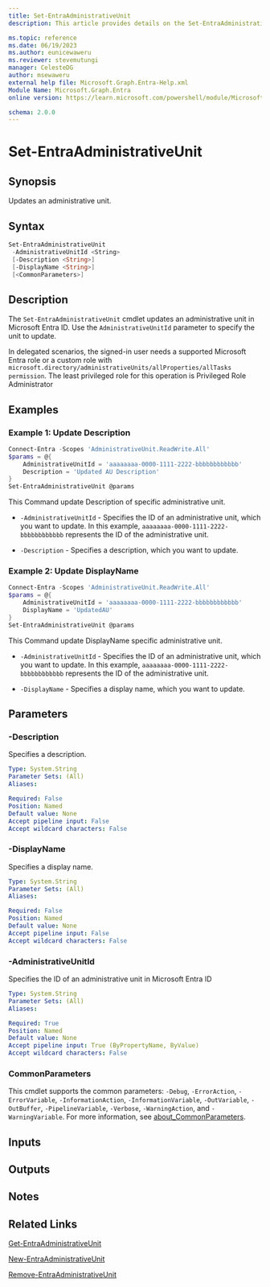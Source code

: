 ```yaml
---
title: Set-EntraAdministrativeUnit
description: This article provides details on the Set-EntraAdministrativeUnit command.

ms.topic: reference
ms.date: 06/19/2023
ms.author: eunicewaweru
ms.reviewer: stevemutungi
manager: CelesteDG
author: msewaweru
external help file: Microsoft.Graph.Entra-Help.xml
Module Name: Microsoft.Graph.Entra
online version: https://learn.microsoft.com/powershell/module/Microsoft.Graph.Entra/Set-EntraAdministrativeUnit

schema: 2.0.0
---
```


# Set-EntraAdministrativeUnit

## Synopsis

Updates an administrative unit.

## Syntax

```powershell
Set-EntraAdministrativeUnit 
 -AdministrativeUnitId <String> 
 [-Description <String>] 
 [-DisplayName <String>] 
 [<CommonParameters>]
```

## Description

The `Set-EntraAdministrativeUnit` cmdlet updates an administrative unit in Microsoft Entra ID. Use the `AdministrativeUnitId` parameter to specify the unit to update.

In delegated scenarios, the signed-in user needs a supported Microsoft Entra role or a custom role with `microsoft.directory/administrativeUnits/allProperties/allTasks permission`. The least privileged role for this operation is Privileged Role Administrator

## Examples

### Example 1: Update Description

```powershell
Connect-Entra -Scopes 'AdministrativeUnit.ReadWrite.All'
$params = @{
    AdministrativeUnitId = 'aaaaaaaa-0000-1111-2222-bbbbbbbbbbbb'
    Description = 'Updated AU Description'
}
Set-EntraAdministrativeUnit @params
```

This Command update Description of specific administrative unit.

- `-AdministrativeUnitId` - Specifies the ID of an administrative unit, which you want to update. In this example, `aaaaaaaa-0000-1111-2222-bbbbbbbbbbbb` represents the ID of the administrative unit.

- `-Description` - Specifies a description, which you want to update.

### Example 2: Update DisplayName

```powershell
Connect-Entra -Scopes 'AdministrativeUnit.ReadWrite.All'
$params = @{
    AdministrativeUnitId = 'aaaaaaaa-0000-1111-2222-bbbbbbbbbbbb'
    DisplayName = 'UpdatedAU'
}
Set-EntraAdministrativeUnit @params
```

This Command update DisplayName specific administrative unit.

- `-AdministrativeUnitId` - Specifies the ID of an administrative unit, which you want to update. In this example, `aaaaaaaa-0000-1111-2222-bbbbbbbbbbbb` represents the ID of the administrative unit.

- `-DisplayName` - Specifies a display name, which you want to update.

## Parameters

### -Description

Specifies a description.

```yaml
Type: System.String
Parameter Sets: (All)
Aliases:

Required: False
Position: Named
Default value: None
Accept pipeline input: False
Accept wildcard characters: False
```

### -DisplayName

Specifies a display name.

```yaml
Type: System.String
Parameter Sets: (All)
Aliases:

Required: False
Position: Named
Default value: None
Accept pipeline input: False
Accept wildcard characters: False
```

### -AdministrativeUnitId

Specifies the ID of an administrative unit in Microsoft Entra ID

```yaml
Type: System.String
Parameter Sets: (All)
Aliases:

Required: True
Position: Named
Default value: None
Accept pipeline input: True (ByPropertyName, ByValue)
Accept wildcard characters: False
```

### CommonParameters

This cmdlet supports the common parameters: `-Debug`, `-ErrorAction`, `-ErrorVariable`, `-InformationAction`, `-InformationVariable`, `-OutVariable`, `-OutBuffer`, `-PipelineVariable`, `-Verbose`, `-WarningAction`, and `-WarningVariable`. For more information, see [about_CommonParameters](https://go.microsoft.com/fwlink/?LinkID=113216).

## Inputs

## Outputs

## Notes

## Related Links

[Get-EntraAdministrativeUnit](Get-EntraAdministrativeUnit.md)

[New-EntraAdministrativeUnit](New-EntraAdministrativeUnit.md)

[Remove-EntraAdministrativeUnit](Remove-EntraAdministrativeUnit.md)
